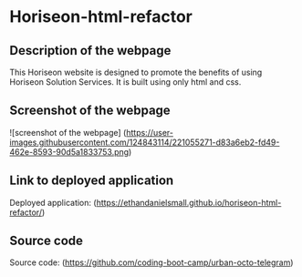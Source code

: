 # Horiseon-html-refactor

## Description of the webpage

This Horiseon website is designed to promote the benefits of using Horiseon Solution Services. It is built using only html and css.

## Screenshot of the webpage

![screenshot of the webpage] (https://user-images.githubusercontent.com/124843114/221055271-d83a6eb2-fd49-462e-8593-90d5a1833753.png)

## Link to deployed application

Deployed application: (https://ethandanielsmall.github.io/horiseon-html-refactor/)

## Source code

Source code: (https://github.com/coding-boot-camp/urban-octo-telegram)